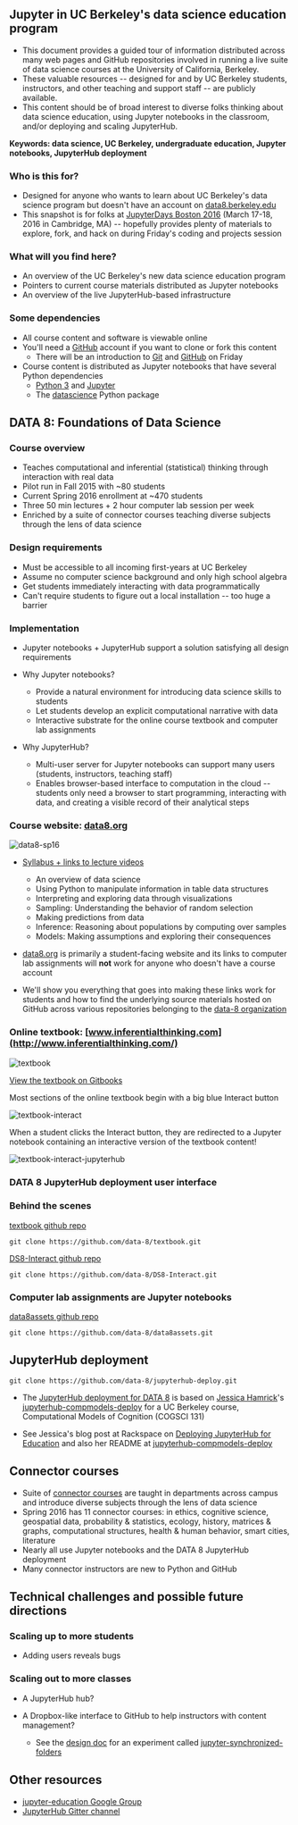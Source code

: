 ## Jupyter in UC Berkeley's data science education program

* This document provides a guided tour of information distributed across many web pages and GitHub repositories involved in running a live suite of data science courses at the University of California, Berkeley.
* These valuable resources -- designed for and by UC Berkeley students, instructors, and other teaching and support staff -- are publicly available.
* This content should be of broad interest to diverse folks thinking about data science education, using Jupyter notebooks in the classroom, and/or deploying and scaling JupyterHub.

**Keywords: data science, UC Berkeley, undergraduate education, Jupyter notebooks, JupyterHub deployment**

### Who is this for?
* Designed for anyone who wants to learn about UC Berkeley's data science program but doesn't have an account on [data8.berkeley.edu](https://data8.berkeley.edu/)
* This snapshot is for folks at [JupyterDays Boston 2016](http://blog.jupyter.org/2016/02/16/jupyterdays-boston-2016/) (March 17-18, 2016 in Cambridge, MA) -- hopefully provides plenty of materials to explore, fork, and hack on during Friday's coding and projects session

### What will you find here?
* An overview of the UC Berkeley's new data science education program
* Pointers to current course materials distributed as Jupyter notebooks
* An overview of the live JupyterHub-based infrastructure

### Some dependencies
* All course content and software is viewable online
* You'll need a [GitHub](https://github.com/) account if you want to clone or fork this content
    * There will be an introduction to [Git](https://git-scm.com/) and [GitHub](https://github.com/) on Friday
* Course content is distributed as Jupyter notebooks that have several Python dependencies
    * [Python 3](https://www.python.org/downloads/) and [Jupyter](http://jupyter.readthedocs.org/en/latest/install.html)
    * The [datascience](https://pypi.python.org/pypi/datascience/) Python package

## DATA 8: Foundations of Data Science

### Course overview
* Teaches computational and inferential (statistical) thinking through interaction with real data
* Pilot run in Fall 2015 with ~80 students
* Current Spring 2016 enrollment at ~470 students
* Three 50 min lectures + 2 hour computer lab session per week
* Enriched by a suite of connector courses teaching diverse subjects through the lens of data science

### Design requirements
* Must be accessible to all incoming first-years at UC Berkeley
* Assume no computer science background and only high school algebra
* Get students immediately interacting with data programmatically
* Can't require students to figure out a local installation -- too huge a barrier

### Implementation
* Jupyter notebooks + JupyterHub support a solution satisfying all design requirements

* Why Jupyter notebooks?
    * Provide a natural environment for introducing data science skills to students
    * Let students develop an explicit computational narrative with data
    * Interactive substrate for the online course textbook and computer lab assignments

* Why JupyterHub?
    * Multi-user server for Jupyter notebooks can support many users (students, instructors, teaching staff)
    * Enables browser-based interface to computation in the cloud -- students only need a browser to start programming, interacting with data, and creating a visible record of their analytical steps

### Course website: [data8.org](https://data-8.appspot.com/sp16/course)

![data8-sp16](/screenshots/data8-sp16.png)

* [Syllabus + links to lecture videos](https://data-8.appspot.com/sp16/course)
    * An overview of data science
    * Using Python to manipulate information in table data structures
    * Interpreting and exploring data through visualizations
    * Sampling: Understanding the behavior of random selection
    * Making predictions from data
    * Inference: Reasoning about populations by computing over samples
    * Models: Making assumptions and exploring their consequences

* [data8.org](https://data-8.appspot.com/sp16/course) is primarily a student-facing website and its links to computer lab assignments will **not** work for anyone who doesn't have a course account
* We'll show you everything that goes into making these links work for students and how to find the underlying source materials hosted on GitHub across various repositories belonging to the [data-8 organization](https://github.com/data-8)

### Online textbook: [www.inferentialthinking.com](http://www.inferentialthinking.com/)

![textbook](/screenshots/textbook.png)

[View the textbook on Gitbooks](https://ds8.gitbooks.io/textbook/content/)

Most sections of the online textbook begin with a big blue Interact button

![textbook-interact](/screenshots/textbook-interact.png)

When a student clicks the Interact button, they are redirected to a Jupyter notebook containing an interactive version of the textbook content!

![textbook-interact-jupyterhub](/screenshots/textbook-interact-jupyterhub.png)

### DATA 8 JupyterHub deployment user interface

### Behind the scenes

[textbook github repo](https://github.com/data-8/textbook)

    git clone https://github.com/data-8/textbook.git

[DS8-Interact github repo](https://github.com/data-8/DS8-Interact)

    git clone https://github.com/data-8/DS8-Interact.git

### Computer lab assignments are Jupyter notebooks

[data8assets github repo](https://github.com/data-8/data8assets)

    git clone https://github.com/data-8/data8assets.git

## JupyterHub deployment

    git clone https://github.com/data-8/jupyterhub-deploy.git

* The [JupyterHub deployment for DATA 8](https://github.com/data-8/jupyterhub-deploy) is based on [Jessica Hamrick](http://www.jesshamrick.com/)'s [jupyterhub-compmodels-deploy](https://github.com/compmodels/jupyterhub-deploy) for a UC Berkeley course, Computational Models of Cognition (COGSCI 131)

* See Jessica's blog post at Rackspace on [Deploying JupyterHub for Education](https://developer.rackspace.com/blog/deploying-jupyterhub-for-education/) and also her README at [jupyterhub-compmodels-deploy](https://github.com/compmodels/jupyterhub-deploy)

## Connector courses

* Suite of [connector courses](https://data-8.appspot.com/sp16/modules/extra_tabs/render?index=3) are taught in departments across campus and introduce diverse subjects through the lens of data science
* Spring 2016 has 11 connector courses: in ethics, cognitive science, geospatial data, probability & statistics, ecology, history, matrices & graphs, computational structures, health & human behavior, smart cities, literature
* Nearly all use Jupyter notebooks and the DATA 8 JupyterHub deployment
* Many connector instructors are new to Python and GitHub

## Technical challenges and possible future directions

### Scaling **up** to more students

* Adding users reveals bugs

### Scaling **out** to more classes

* A JupyterHub hub?

* A Dropbox-like interface to GitHub to help instructors with content management?
    * See the [design doc](https://github.com/elaine84/jupyter-synchronized-folders/blob/proposal/design.md) for an experiment called [jupyter-synchronized-folders](https://github.com/elaine84/jupyter-synchronized-folders)


## Other resources
* [jupyter-education Google Group](https://groups.google.com/forum/#!forum/jupyter-education)
* [JupyterHub Gitter channel](https://gitter.im/jupyter/jupyterhub)
